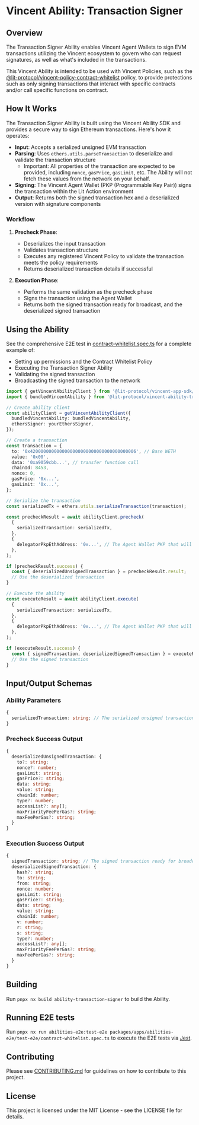 # Vincent Ability: Transaction Signer

## Overview

The Transaction Signer Ability enables Vincent Agent Wallets to sign EVM transactions utilizing the Vincent ecosystem to govern who can request signatures, as well as what's included in the transactions.

This Vincent Ability is intended to be used with Vincent Policies, such as the [@lit-protocol/vincent-policy-contract-whitelist](../policy-contract-whitelist/) policy, to provide protections such as only signing transactions that interact with specific contracts and/or call specific functions on contract.

## How It Works

The Transaction Signer Ability is built using the Vincent Ability SDK and provides a secure way to sign Ethereum transactions. Here's how it operates:

- **Input**: Accepts a serialized unsigned EVM transaction
- **Parsing**: Uses `ethers.utils.parseTransaction` to deserialize and validate the transaction structure
  - Important: All properties of the transaction are expected to be provided, including `nonce`, `gasPrice`, `gasLimit`, etc. The Ability will not fetch these values from the network on your behalf.
- **Signing**: The Vincent Agent Wallet (PKP (Programmable Key Pair)) signs the transaction within the Lit Action environment
- **Output**: Returns both the signed transaction hex and a deserialized version with signature components

### Workflow

1. **Precheck Phase**:

   - Deserializes the input transaction
   - Validates transaction structure
   - Executes any registered Vincent Policy to validate the transaction meets the policy requirements
   - Returns deserialized transaction details if successful

2. **Execution Phase**:
   - Performs the same validation as the precheck phase
   - Signs the transaction using the Agent Wallet
   - Returns both the signed transaction ready for broadcast, and the deserialized signed transaction

## Using the Ability

See the comprehensive E2E test in [contract-whitelist.spec.ts](../abilities-e2e/test-e2e/contract-whitelist.spec.ts) for a complete example of:

- Setting up permissions and the Contract Whitelist Policy
- Executing the Transaction Signer Ability
- Validating the signed transaction
- Broadcasting the signed transaction to the network

```typescript
import { getVincentAbilityClient } from '@lit-protocol/vincent-app-sdk/abilityClient';
import { bundledVincentAbility } from '@lit-protocol/vincent-ability-transaction-signer';

// Create ability client
const abilityClient = getVincentAbilityClient({
  bundledVincentAbility: bundledVincentAbility,
  ethersSigner: yourEthersSigner,
});

// Create a transaction
const transaction = {
  to: '0x4200000000000000000000000000000000000006', // Base WETH
  value: '0x00',
  data: '0xa9059cbb...', // transfer function call
  chainId: 8453,
  nonce: 0,
  gasPrice: '0x...',
  gasLimit: '0x...',
};

// Serialize the transaction
const serializedTx = ethers.utils.serializeTransaction(transaction);

const precheckResult = await abilityClient.precheck(
  {
    serializedTransaction: serializedTx,
  },
  {
    delegatorPkpEthAddress: '0x...', // The Agent Wallet PKP that will sign
  },
);

if (precheckResult.success) {
  const { deserializedUnsignedTransaction } = precheckResult.result;
  // Use the deserialized transaction
}

// Execute the ability
const executeResult = await abilityClient.execute(
  {
    serializedTransaction: serializedTx,
  },
  {
    delegatorPkpEthAddress: '0x...', // The Agent Wallet PKP that will sign
  },
);

if (executeResult.success) {
  const { signedTransaction, deserializedSignedTransaction } = executeResult.result;
  // Use the signed transaction
}
```

## Input/Output Schemas

### Ability Parameters

```typescript
{
  serializedTransaction: string; // The serialized unsigned transaction
}
```

### Precheck Success Output

```typescript
{
  deserializedUnsignedTransaction: {
    to?: string;
    nonce?: number;
    gasLimit: string;
    gasPrice?: string;
    data: string;
    value: string;
    chainId: number;
    type?: number;
    accessList?: any[];
    maxPriorityFeePerGas?: string;
    maxFeePerGas?: string;
  }
}
```

### Execution Success Output

```typescript
{
  signedTransaction: string; // The signed transaction ready for broadcast
  deserializedSignedTransaction: {
    hash?: string;
    to: string;
    from: string;
    nonce: number;
    gasLimit: string;
    gasPrice?: string;
    data: string;
    value: string;
    chainId: number;
    v: number;
    r: string;
    s: string;
    type?: number;
    accessList?: any[];
    maxPriorityFeePerGas?: string;
    maxFeePerGas?: string;
  }
}
```

## Building

Run `pnpx nx build ability-transaction-signer` to build the Ability.

## Running E2E tests

Run `pnpx nx run abilities-e2e:test-e2e packages/apps/abilities-e2e/test-e2e/contract-whitelist.spec.ts` to execute the E2E tests via [Jest](https://jestjs.io).

## Contributing

Please see [CONTRIBUTING.md](./CONTRIBUTING.md) for guidelines on how to contribute to this project.

## License

This project is licensed under the MIT License - see the LICENSE file for details.
